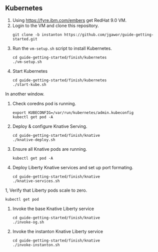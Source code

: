 ## Kubernetes

1. Using https://fyre.ibm.com/embers get RedHat 9.0 VM.
1. Login to the VM and clone this repository.
   ```
   git clone -b instanton https://github.com/jgawor/guide-getting-started.git
   ```
1. Run the `vm-setup.sh` script to install Kubernetes.
   ```
   cd guide-getting-started/finish/kubernetes
   ./vm-setup.sh
   ```
1. Start Kubernetes
   ```
   cd guide-getting-started/finish/kubernetes
   ./start-kube.sh
   ```

In another window.

1. Check coredns pod is running.
   ```
   export KUBECONFIG=/var/run/kubernetes/admin.kubeconfig
   kubectl get pod -A
   ```
1. Deploy & configure Knative Serving.
   ```
   cd guide-getting-started/finish/knative
   ./knative-deploy.sh
   ```
1. Ensure all Knative pods are running.
   ```
   kubectl get pod -A
   ```
1. Deploy Liberty Knative services and set up port formating.
   ```
   cd guide-getting-started/finish/knative
   ./knative-services.sh
   ```
1, Verify that Liberty pods scale to zero.
   ```
   kubectl get pod
   ```
1. Invoke the base Knative Liberty service
   ```
   cd guide-getting-started/finish/knative
   ./invoke-og.sh
   ```
1. Invoke the instanton Knative Liberty service
   ```
   cd guide-getting-started/finish/knative
   ./invoke-instanton.sh
   ```
